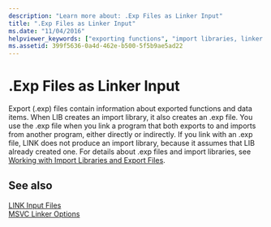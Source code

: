 ```yaml
---
description: "Learn more about: .Exp Files as Linker Input"
title: ".Exp Files as Linker Input"
ms.date: "11/04/2016"
helpviewer_keywords: ["exporting functions", "import libraries, linker files", "linking [C++], exports", "exporting functions, information about exported functions", "exporting data, export (.exp) files", "functions [C++], exporting", ".exp files [C++]", "EXP files"]
ms.assetid: 399f5636-0a4d-462e-b500-5f5b9ae5ad22
---
```

# .Exp Files as Linker Input

Export (.exp) files contain information about exported functions and data items. When LIB creates an import library, it also creates an .exp file. You use the .exp file when you link a program that both exports to and imports from another program, either directly or indirectly. If you link with an .exp file, LINK does not produce an import library, because it assumes that LIB already created one. For details about .exp files and import libraries, see [Working with Import Libraries and Export Files](working-with-import-libraries-and-export-files.md).

## See also

[LINK Input Files](link-input-files.md)<br/>
[MSVC Linker Options](linker-options.md)

